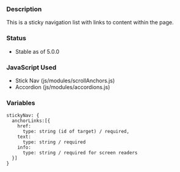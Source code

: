 ### Description
This is a sticky navigation list with links to content within the page.

### Status
* Stable as of 5.0.0


### JavaScript Used
* Stick Nav (js/modules/scrollAnchors.js)
* Accordion (js/modules/accordions.js)

### Variables
~~~
stickyNav: {
  anchorLinks:[{
    href: 
      type: string (id of target) / required,
    text: 
      type: string / required
    info:
      type: string / required for screen readers 
  }]
}
~~~

